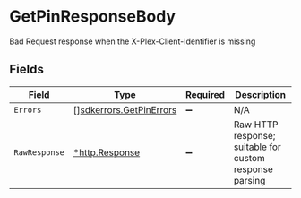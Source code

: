 # GetPinResponseBody

Bad Request response when the X-Plex-Client-Identifier is missing


## Fields

| Field                                                              | Type                                                               | Required                                                           | Description                                                        |
| ------------------------------------------------------------------ | ------------------------------------------------------------------ | ------------------------------------------------------------------ | ------------------------------------------------------------------ |
| `Errors`                                                           | [][sdkerrors.GetPinErrors](../../models/sdkerrors/getpinerrors.md) | :heavy_minus_sign:                                                 | N/A                                                                |
| `RawResponse`                                                      | [*http.Response](https://pkg.go.dev/net/http#Response)             | :heavy_minus_sign:                                                 | Raw HTTP response; suitable for custom response parsing            |